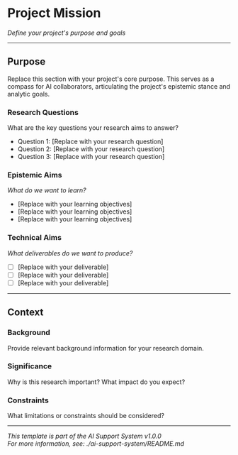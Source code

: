 # Project Mission

*Define your project's purpose and goals*

---

## Purpose

Replace this section with your project's core purpose. This serves as a compass for AI collaborators, articulating the project's epistemic stance and analytic goals.

### Research Questions

What are the key questions your research aims to answer?

- Question 1: [Replace with your research question]
- Question 2: [Replace with your research question]  
- Question 3: [Replace with your research question]

### Epistemic Aims
*What do we want to learn?*

- [Replace with your learning objectives]
- [Replace with your learning objectives]
- [Replace with your learning objectives]

### Technical Aims  
*What deliverables do we want to produce?*

- [ ] [Replace with your deliverable]
- [ ] [Replace with your deliverable]
- [ ] [Replace with your deliverable]

---

## Context

### Background
Provide relevant background information for your research domain.

### Significance
Why is this research important? What impact do you expect?

### Constraints
What limitations or constraints should be considered?

---

*This template is part of the AI Support System v1.0.0*  
*For more information, see: ./ai-support-system/README.md*
